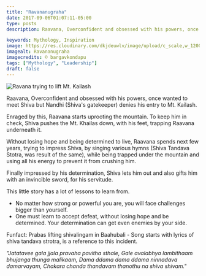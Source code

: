 ```yaml
---
title: "Ravananugraha"
date: 2017-09-06T01:07:11-05:00
type: posts
description: Raavana, Overconfident and obsessed with his powers, once wanted to meet Shiva but Nandhi (Shiva's gatekeeper) denies his entry to Mt. Kailash. Enraged by this, Raavana starts uprooting the mountain and to keep him in check, Shiva pushes the Mt. Khailas down, with his feet, trapping Raavana underneath it. 

keywords: Mythology, Inspiration
image: https://res.cloudinary.com/dkjdeuwlv/image/upload/c_scale,w_1200,q_auto,f_auto/v1541960695/bargavkondapu.com/posts/raavana-anugraha.jpg
imagealt: Ravananugraha
imagecredits: © bargavkondapu
tags: ["Mythology", "Leadership"]
draft: false
---
```

[comment]: # ( Post include personal views, articles, tutorials. )

![Ravana trying to lift Mt. Kailash](https://res.cloudinary.com/dkjdeuwlv/image/upload/c_scale,w_auto,q_auto,f_auto/v1541960695/bargavkondapu.com/posts/raavana-anugraha.jpg)

Raavana, Overconfident and obsessed with his powers, once wanted to meet Shiva but Nandhi (Shiva's gatekeeper) denies his entry to Mt. Kailash.  

Enraged by this, Raavana starts uprooting the mountain. To keep him in check, Shiva pushes the Mt. Khailas down, with his feet, trapping Raavana underneath it.  

Without losing hope and being determined to live, Raavana spends next few years, trying to impress Shiva, by singing various hymns (Shiva Tandava Stotra, was result of the same), while being trapped under the mountain and using all his energy to prevent it from crushing him.  

Finally impressed by his determination, Shiva lets him out and also gifts him with an invincible sword, for his servitude.

This little story has a lot of lessons to learn from.
- No matter how strong or powerful you are, you will face challenges bigger than yourself.
- One must learn to accept defeat, without losing hope and be determined. Your determination can get even enemies by your side.

Funfact: Prabas lifting shivalingam in Baahubali - Song starts with lyrics of shiva tandava strotra, is a reference to this incident.

*"Jatatavee gala jjala pravaha pavitha sthale, Gale avalabhya lambithaam bhujanga thunga malikaam, Dama ddama dama ddama ninnadava damarvayam, Chakara chanda thandavam thanothu na shiva shivam."*
